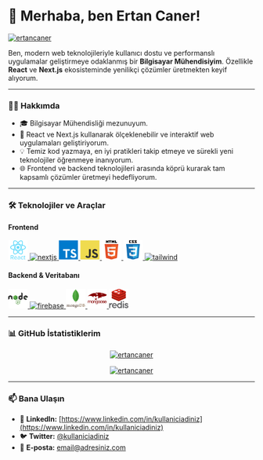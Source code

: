 # 👋 Merhaba, ben Ertan Caner!

<p align="left">
  <a href="https://github.com/ertancaner">
    <img src="https://komarev.com/ghpvc/?username=ertancaner&label=Profil+Görüntülenme&color=0e75b6&style=flat" alt="ertancaner" />
  </a>
</p>

Ben, modern web teknolojileriyle kullanıcı dostu ve performanslı uygulamalar geliştirmeye odaklanmış bir **Bilgisayar Mühendisiyim**. Özellikle **React** ve **Next.js** ekosisteminde yenilikçi çözümler üretmekten keyif alıyorum.

---

### 👨‍💻 Hakkımda

- 🎓 Bilgisayar Mühendisliği mezunuyum.
- 🚀 React ve Next.js kullanarak ölçeklenebilir ve interaktif web uygulamaları geliştiriyorum.
- 💡 Temiz kod yazmaya, en iyi pratikleri takip etmeye ve sürekli yeni teknolojiler öğrenmeye inanıyorum.
- 🌐 Frontend ve backend teknolojileri arasında köprü kurarak tam kapsamlı çözümler üretmeyi hedefliyorum.

---

### 🛠️ Teknolojiler ve Araçlar

#### Frontend
<p align="left">
  <a href="https://reactjs.org/" target="_blank" rel="noreferrer"> <img src="https://raw.githubusercontent.com/devicons/devicon/master/icons/react/react-original-wordmark.svg" alt="react" width="40" height="40"/> </a>
  <a href="https://nextjs.org/" target="_blank" rel="noreferrer"> <img src="https://cdn.worldvectorlogo.com/logos/nextjs-2.svg" alt="nextjs" width="40" height="40"/> </a>
  <a href="https://www.typescriptlang.org/" target="_blank" rel="noreferrer"> <img src="https://raw.githubusercontent.com/devicons/devicon/master/icons/typescript/typescript-original.svg" alt="typescript" width="40" height="40"/> </a>
  <a href="https://developer.mozilla.org/en-US/docs/Web/JavaScript" target="_blank" rel="noreferrer"> <img src="https://raw.githubusercontent.com/devicons/devicon/master/icons/javascript/javascript-original.svg" alt="javascript" width="40" height="40"/> </a>
  <a href="https://www.w3.org/html/" target="_blank" rel="noreferrer"> <img src="https://raw.githubusercontent.com/devicons/devicon/master/icons/html5/html5-original-wordmark.svg" alt="html5" width="40" height="40"/> </a>
  <a href="https://www.w3schools.com/css/" target="_blank" rel="noreferrer"> <img src="https://raw.githubusercontent.com/devicons/devicon/master/icons/css3/css3-original-wordmark.svg" alt="css3" width="40" height="40"/> </a>
  <a href="https://tailwindcss.com/" target="_blank" rel="noreferrer"> <img src="https://www.vectorlogo.zone/logos/tailwindcss/tailwindcss-icon.svg" alt="tailwind" width="40" height="40"/> </a>
</p>

#### Backend & Veritabanı
<p align="left">
  <a href="https://nodejs.org" target="_blank" rel="noreferrer"> <img src="https://raw.githubusercontent.com/devicons/devicon/master/icons/nodejs/nodejs-original-wordmark.svg" alt="nodejs" width="40" height="40"/> </a>
  <a href="https://firebase.google.com/" target="_blank" rel="noreferrer"> <img src="https://www.vectorlogo.zone/logos/firebase/firebase-icon.svg" alt="firebase" width="40" height="40"/> </a>
  <a href="https://www.mongodb.com/" target="_blank" rel="noreferrer"> <img src="https://raw.githubusercontent.com/devicons/devicon/master/icons/mongodb/mongodb-original-wordmark.svg" alt="mongodb" width="40" height="40"/> </a>
  <a href="https://mongoosejs.com/" target="_blank" rel="noreferrer"> <img src="https://raw.githubusercontent.com/devicons/devicon/master/icons/mongoose/mongoose-original-wordmark.svg" alt="mongoose" width="40" height="40"/> </a>
  <a href="https://redis.io" target="_blank" rel="noreferrer"> <img src="https://raw.githubusercontent.com/devicons/devicon/master/icons/redis/redis-original-wordmark.svg" alt="redis" width="40" height="40"/> </a>
</p>

---

### 📊 GitHub İstatistiklerim

<p align="center">
  <a href="https://github.com/ertancaner">
    <img align="center" src="https://github-readme-stats.vercel.app/api?username=ertancaner&show_icons=true&locale=tr&theme=radical" alt="ertancaner" />
  </a>
</p>
<p align="center">
  <a href="https://github.com/ertancaner">
    <img align="center" src="https://github-readme-stats.vercel.app/api/top-langs?username=ertancaner&show_icons=true&locale=tr&layout=compact&theme=radical" alt="ertancaner" />
  </a>
</p>

---

### 📫 Bana Ulaşın

- 💼 **LinkedIn:** [https://www.linkedin.com/in/kullaniciadiniz](https://www.linkedin.com/in/kullaniciadiniz)
- 🐦 **Twitter:** [@kullaniciadiniz](https://twitter.com/kullaniciadiniz)
- 📧 **E-posta:** [email@adresiniz.com](mailto:email@adresiniz.com)
